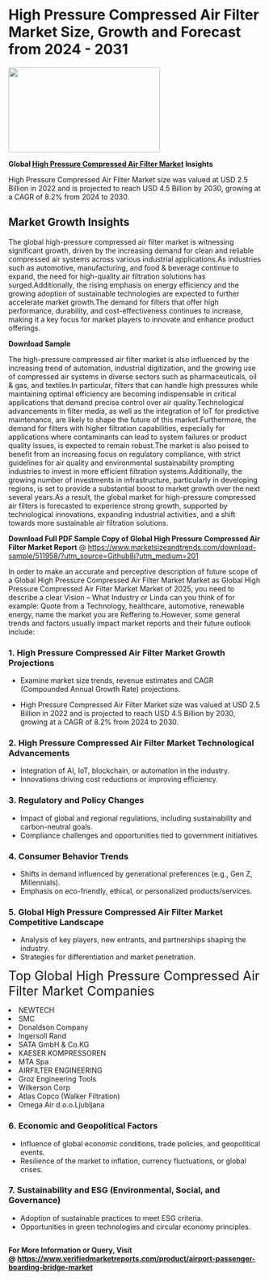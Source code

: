 <H1>High Pressure Compressed Air Filter Market Size, Growth and Forecast from 2024 - 2031</H1><img class="aligncenter size-medium wp-image-584254" src="https://thirdeyenews.in/wp-content/uploads/2024/09/Global-Market-Research-300x168.jpeg" alt="" width="300" height="168" /><p><strong>Global&nbsp;<a href="https://www.marketsizeandtrends.com/download-sample/511958/?utm_source=Github8j?utm_medium=201">High Pressure Compressed Air Filter Market</a> Insights</strong></p><p>High Pressure Compressed Air Filter Market size was valued at USD 2.5 Billion in 2022 and is projected to reach USD 4.5 Billion by 2030, growing at a CAGR of 8.2% from 2024 to 2030.</p><p><h2>Market Growth Insights</h2> <p>The global high-pressure compressed air filter market is witnessing significant growth, driven by the increasing demand for clean and reliable compressed air systems across various industrial applications.As industries such as automotive, manufacturing, and food & beverage continue to expand, the need for high-quality air filtration solutions has surged.Additionally, the rising emphasis on energy efficiency and the growing adoption of sustainable technologies are expected to further accelerate market growth.The demand for filters that offer high performance, durability, and cost-effectiveness continues to increase, making it a key focus for market players to innovate and enhance product offerings.</p> <p><strong>Download Sample</strong></p> <p>The high-pressure compressed air filter market is also influenced by the increasing trend of automation, industrial digitization, and the growing use of compressed air systems in diverse sectors such as pharmaceuticals, oil & gas, and textiles.In particular, filters that can handle high pressures while maintaining optimal efficiency are becoming indispensable in critical applications that demand precise control over air quality.Technological advancements in filter media, as well as the integration of IoT for predictive maintenance, are likely to shape the future of this market.Furthermore, the demand for filters with higher filtration capabilities, especially for applications where contaminants can lead to system failures or product quality issues, is expected to remain robust.The market is also poised to benefit from an increasing focus on regulatory compliance, with strict guidelines for air quality and environmental sustainability prompting industries to invest in more efficient filtration systems.Additionally, the growing number of investments in infrastructure, particularly in developing regions, is set to provide a substantial boost to market growth over the next several years.As a result, the global market for high-pressure compressed air filters is forecasted to experience strong growth, supported by technological innovations, expanding industrial activities, and a shift towards more sustainable air filtration solutions.<p><span class=""><strong>Download Full PDF Sample Copy of Global High Pressure Compressed Air Filter Market Report</strong> @ <a href="https://www.marketsizeandtrends.com/download-sample/511958/?utm_source=Github8j?utm_medium=201" target="_blank">https://www.marketsizeandtrends.com/download-sample/511958/?utm_source=Github8j?utm_medium=201</a></span></p><p>In order to make an accurate and perceptive description of future scope of a Global&nbsp;High Pressure Compressed Air Filter Market Market as Global&nbsp;High Pressure Compressed Air Filter Market Market of 2025, you need to describe a clear Vision &ndash; What Industry or Linda can you think of for example: Quote from a Technology, healthcare, automotive, renewable energy, name the market you are Reffering to.However, some general trends and factors usually impact market reports and their future outlook include:</p><h3>1.&nbsp;<strong>High Pressure Compressed Air Filter Market Growth Projections</strong></h3><ul><li>Examine market size trends, revenue estimates and CAGR (Compounded Annual Growth Rate) projections.</li><li><p>High Pressure Compressed Air Filter Market size was valued at USD 2.5 Billion in 2022 and is projected to reach USD 4.5 Billion by 2030, growing at a CAGR of 8.2% from 2024 to 2030.</p></li></ul><h3>2.&nbsp;<strong>High Pressure Compressed Air Filter Market Technological Advancements</strong></h3><ul><li>Integration of AI, IoT, blockchain, or automation in the industry.</li><li>Innovations driving cost reductions or improving efficiency.</li></ul><h3>3.&nbsp;<strong>Regulatory and Policy Changes</strong></h3><ul><li>Impact of global and regional regulations, including sustainability and carbon-neutral goals.</li><li>Compliance challenges and opportunities tied to government initiatives.</li></ul><h3>4.&nbsp;<strong>Consumer Behavior Trends</strong></h3><ul><li>Shifts in demand influenced by generational preferences (e.g., Gen Z, Millennials).</li><li>Emphasis on eco-friendly, ethical, or personalized products/services.</li></ul><h3>5.&nbsp;<strong>Global High Pressure Compressed Air Filter Market Competitive Landscape</strong></h3><ul><li>Analysis of key players, new entrants, and partnerships shaping the industry.</li><li>Strategies for differentiation and market penetration.</li></ul><p data-pm-slice="1 1 []"><span style="color: inherit; font-family: inherit; font-size: 25px;">Top Global High Pressure Compressed Air Filter Market Companies</span></p><div class="" data-test-id=""><p><li>NEWTECH</li><li> SMC</li><li> Donaldson Company</li><li> Ingersoll Rand</li><li> SATA GmbH & Co.KG</li><li> KAESER KOMPRESSOREN</li><li> MTA Spa</li><li> AIRFILTER ENGINEERING</li><li> Groz Engineering Tools</li><li> Wilkerson Corp</li><li> Atlas Copco (Walker Filtration)</li><li> Omega Air d.o.o.Ljubljana</li></p></div><h3>6.&nbsp;<strong>Economic and Geopolitical Factors</strong></h3><ul><li>Influence of global economic conditions, trade policies, and geopolitical events.</li><li>Resilience of the market to inflation, currency fluctuations, or global crises.</li></ul><h3>7.&nbsp;<strong>Sustainability and ESG (Environmental, Social, and Governance)</strong></h3><ul><li>Adoption of sustainable practices to meet ESG criteria.</li><li>Opportunities in green technologies and circular economy principles.</li></ul><h2><strong style="font-size: 14px;">For More Information or Query, Visit @&nbsp;</strong><a style="background-color: #ffffff; font-size: 14px;" href="https://www.marketsizeandtrends.com/report/high-pressure-compressed-air-filter-market/" target="_blank">https://www.verifiedmarketreports.com/product/airport-passenger-boarding-bridge-market</a></h2>